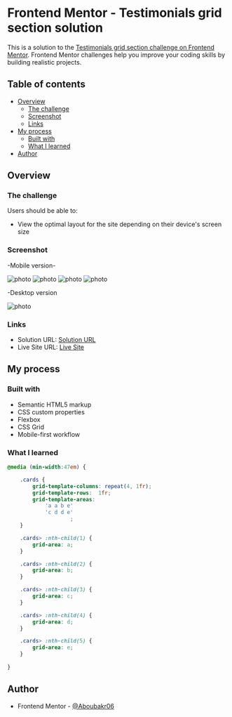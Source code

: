 # Frontend Mentor - Testimonials grid section solution

This is a solution to the [Testimonials grid section challenge on Frontend Mentor](https://www.frontendmentor.io/challenges/testimonials-grid-section-Nnw6J7Un7). Frontend Mentor challenges help you improve your coding skills by building realistic projects. 

## Table of contents

- [Overview](#overview)
  - [The challenge](#the-challenge)
  - [Screenshot](#screenshot)
  - [Links](#links)
- [My process](#my-process)
  - [Built with](#built-with)
  - [What I learned](#what-i-learned)
- [Author](#author)

## Overview

### The challenge

Users should be able to:

- View the optimal layout for the site depending on their device's screen size

### Screenshot

-Mobile version-

![photo](./design/mobile-design.jpg)
![photo](./design/mobile-design1.jpg)
![photo](./design/mobile-design2.jpg)
![photo](./design/mobile-design3.jpg)

 -Desktop version

![photo](./design/desktop-design.jpg)

### Links

- Solution URL: [Solution URL](https://www.frontendmentor.io/solutions/testimonials-grid-section-rrnlUacP3_/)
- Live Site URL: [Live Site](https://cozy-truffle-347540.netlify.app/)

## My process

### Built with

- Semantic HTML5 markup
- CSS custom properties
- Flexbox
- CSS Grid
- Mobile-first workflow

### What I learned

```css
@media (min-width:47em) {

    .cards {
        grid-template-columns: repeat(4, 1fr);
        grid-template-rows:  1fr;
        grid-template-areas: 
            'a a b e'
            'c d d e'
                    ;
    }

    .cards> :nth-child(1) {
        grid-area: a;
    }

    .cards> :nth-child(2) {
        grid-area: b;
    }

    .cards> :nth-child(3) {
        grid-area: c;
    }

    .cards> :nth-child(4) {
        grid-area: d;
    }

    .cards> :nth-child(5) {
        grid-area: e;
    }
   
}
```

## Author

- Frontend Mentor - [@Aboubakr06](https://www.frontendmentor.io/profile/Aboubakr06)

